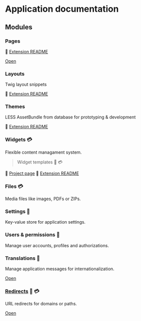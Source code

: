 # Application documentation

## Modules

### Pages

:blue_book: [Extension README](https://github.com/dmstr/yii2-pages-module/blob/master/README.md)

[Open](/redirects)

### Layouts

Twig layout snippets

:blue_book: [Extension README](https://github.com/dmstr/yii2-prototype-module/blob/master/README.md)

### Themes

LESS AssetBundle from database for prototyping & development

:blue_book: [Extension README](https://github.com/dmstr/yii2-prototype-module/blob/master/README.md)

### Widgets :credit_card:

Flexible content managament system.

> Widget templates :construction_worker: :credit_card: 

:blue_book: [Project page](https://git.hrzg.de/hrzg/yii2-widgets2-module)
:notebook: [Extension README](./modules-widgets.md)

### Files :credit_card:

Media files like images, PDFs or ZIPs.

### Settings :construction_worker:

Key-value store for application settings.

### Users & permissions :construction_worker:

Manage user accounts, profiles and authorizations.

### Translations :construction_worker:

Manage application messages for internationalization.

[Open](/translatemanager)

### [Redirects](module-redirects.md) :construction_worker: :credit_card: 

URL redirects for domains or paths.

[Open](/redirects)